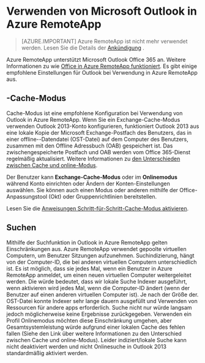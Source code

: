 <properties
    pageTitle="Verwenden von Outlook in Azure RemoteApp | Microsoft Azure" 
    description="Informationen zum Konfigurieren und Verwenden von Outlook in Azure RemoteApp | Microsoft Azure"
    services="remoteapp"
    documentationCenter=""
    authors="pavithir"
    manager="mbaldwin" />

<tags
    ms.service="remoteapp"
    ms.workload="compute"
    ms.tgt_pltfrm="na"
    ms.devlang="na"
    ms.topic="hero-article"
    ms.date="08/15/2016"
    ms.author="elizapo" />

# <a name="using-microsoft-outlook-in-azure-remoteapp"></a>Verwenden von Microsoft Outlook in Azure RemoteApp

> [AZURE.IMPORTANT]
> Azure RemoteApp ist nicht mehr verwendet werden. Lesen Sie die Details der [Ankündigung](https://go.microsoft.com/fwlink/?linkid=821148) .

Azure RemoteApp unterstützt Microsoft Outlook Office 365 an. Weitere Informationen zu wie [Office in Azure RemoteApp funktioniert](remoteapp-officesubscription.md). Es gibt einige empfohlene Einstellungen für Outlook bei Verwendung in Azure RemoteApp aus.

## <a name="cached-mode"></a>-Cache-Modus
Cache-Modus ist eine empfohlene Konfiguration bei Verwendung von Outlook in Azure RemoteApp. Wenn Sie ein Exchange-Cache-Modus verwenden Outlook 2013-Konto konfigurieren, funktioniert Outlook 2013 aus eine lokale Kopie der Microsoft Exchange-Postfach des Benutzers, das in einer offline--Datendatei (OST-Datei) auf dem Computer des Benutzers, zusammen mit den Offline Adressbuch (OAB) gespeichert ist. Das zwischengespeicherte Postfach und OAB werden vom Office 365-Dienst regelmäßig aktualisiert. Weitere Informationen zu [den Unterschieden zwischen Cache und online-Modus](https://technet.microsoft.com/library/jj683103.aspx).

Der Benutzer kann **Exchange-Cache-Modus** oder im **Onlinemodus** während Konto einrichten oder Ändern der Konten-Einstellungen auswählen. Sie können auch einen Modus oder anderen mithilfe der Office-Anpassungstool (Okt) oder Gruppenrichtlinien bereitstellen.  

Lesen Sie die [Anweisungen Schritt-für-Schritt-Cache-Modus aktivieren](https://technet.microsoft.com/library/c6f4cad9-c918-420e-bab3-8b49e1885034#proc).

## <a name="search"></a>Suchen
Mithilfe der Suchfunktion in Outlook in Azure RemoteApp gelten Einschränkungen aus. Azure RemoteApp verwendet gepoolte virtuellen Computern, um Benutzer Sitzungen aufzunehmen. Suchindizierung, hängt von der Computer-ID, die bei anderen virtuellen Computern unterschiedlich ist. Es ist möglich, dass sie jedes Mal, wenn ein Benutzer in Azure RemoteApp anmeldet, um einen neuen virtuellen Computer weitergeleitet werden. Die würde bedeutet, dass wir lokale Suche Indexer ausgeführt, wenn aktivieren wird jedes Mal, wenn die Computer-ID ändert (wenn der Benutzer auf einen anderen virtuellen Computer ist). Je nach der Größe der. OST-Datei konnte Indexer sehr lange dauern ausgefüllt und Verwenden von Ressourcen für andere apps erforderlich. Suche nicht nur würde langsam jedoch möglicherweise keine Ergebnisse zurückgegeben. Verwenden ein Profil Onlinemodus möchten diese Einschränkung umgehen, aber Gesamtsystemleistung würde aufgrund einer lokalen Cache des fehlen fallen (Siehe den Link über weitere Informationen zu den Unterschied zwischen Cache und online-Modus). Leider indiziert/lokale Suche kann nicht deaktiviert werden und nicht Onlinesuche in Outlook 2013 standardmäßig aktiviert werden.
